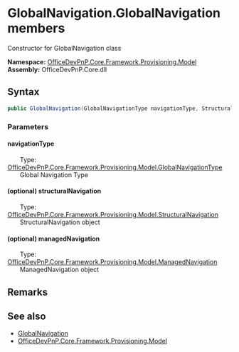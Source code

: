 # GlobalNavigation.GlobalNavigation members 
 Constructor for GlobalNavigation class   

**Namespace:** [OfficeDevPnP.Core.Framework.Provisioning.Model](OfficeDevPnP.Core.Framework.Provisioning.Model.md)  
**Assembly:** OfficeDevPnP.Core.dll  
## Syntax
```C#
public GlobalNavigation(GlobalNavigationType navigationType, StructuralNavigation structuralNavigation, ManagedNavigation managedNavigation)
```
### Parameters
#### navigationType  
&emsp;&emsp;Type: [OfficeDevPnP.Core.Framework.Provisioning.Model.GlobalNavigationType](OfficeDevPnP.Core.Framework.Provisioning.Model.GlobalNavigationType.md)  
&emsp;&emsp;Global Navigation Type  


#### (optional) structuralNavigation  
&emsp;&emsp;Type: [OfficeDevPnP.Core.Framework.Provisioning.Model.StructuralNavigation](OfficeDevPnP.Core.Framework.Provisioning.Model.StructuralNavigation.md)  
&emsp;&emsp;StructuralNavigation object  


#### (optional) managedNavigation  
&emsp;&emsp;Type: [OfficeDevPnP.Core.Framework.Provisioning.Model.ManagedNavigation](OfficeDevPnP.Core.Framework.Provisioning.Model.ManagedNavigation.md)  
&emsp;&emsp;ManagedNavigation object  


## Remarks
  
## See also
- [GlobalNavigation](OfficeDevPnP.Core.Framework.Provisioning.Model.GlobalNavigation.md)
- [OfficeDevPnP.Core.Framework.Provisioning.Model](OfficeDevPnP.Core.Framework.Provisioning.Model.md)
